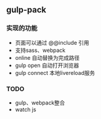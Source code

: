 ## gulp-pack

### 实现的功能

* 页面可以通过 @@include 引用
* 支持sass、webpack
* online 自动替换为完成路径
* gulp open 自动打开浏览器
* gulp connect 本地livereload服务

### TODO
* gulp、webpack整合
* watch js
